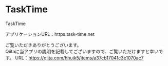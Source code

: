 # TaskTime
TaskTime

アプリケーションURL：https:task-time.net

ご覧いただきありがとうございます。<br>
Qiitaに当アプリの説明を記載してございますので、ご覧いただけますと幸いです。
URL：https://qiita.com/hhujk5/items/a37cb17041c3e1070ac7


